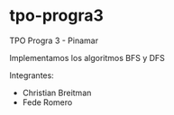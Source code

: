 # tpo-progra3
TPO Progra 3 - Pinamar

Implementamos los algoritmos BFS y DFS

Integrantes: 
  - Christian Breitman 
  - Fede Romero
